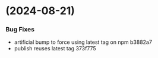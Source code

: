 #  (2024-08-21)


### Bug Fixes

* artificial bump to force using latest tag on npm b3882a7
* publish reuses latest tag 373f775



